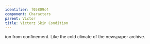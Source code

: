 ```yaml
---
identifier: f05809d4
component: Characters
parent: Victor 
title: Victorz Skin Condition
---
```

ion from confinement. Like the cold climate of the newspaper archive.
